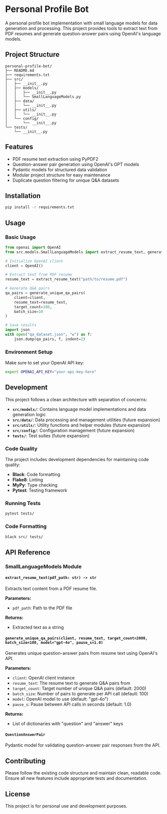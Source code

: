 # Personal Profile Bot

A personal profile bot implementation with small language models for data generation and processing. This project provides tools to extract text from PDF resumes and generate question-answer pairs using OpenAI's language models.

## Project Structure

```
personal-profile-bot/
├── README.md
├── requirements.txt
├── src/
│   ├── __init__.py
│   ├── models/
│   │   ├── __init__.py
│   │   └── SmallLanguageModels.py
│   ├── data/
│   │   └── __init__.py
│   ├── utils/
│   │   └── __init__.py
│   └── config/
│       └── __init__.py
└── tests/
    └── __init__.py
```

## Features

- PDF resume text extraction using PyPDF2
- Question-answer pair generation using OpenAI's GPT models
- Pydantic models for structured data validation
- Modular project structure for easy maintenance
- Duplicate question filtering for unique Q&A datasets

## Installation

```bash
pip install -r requirements.txt
```

## Usage

### Basic Usage

```python
from openai import OpenAI
from src.models.SmallLanguageModels import extract_resume_text, generate_unique_qa_pairs

# Initialize OpenAI client
client = OpenAI()

# Extract text from PDF resume
resume_text = extract_resume_text("path/to/resume.pdf")

# Generate Q&A pairs
qa_pairs = generate_unique_qa_pairs(
    client=client,
    resume_text=resume_text,
    target_count=100,
    batch_size=10
)

# Save results
import json
with open("qa_dataset.json", "w") as f:
    json.dump(qa_pairs, f, indent=2)
```

### Environment Setup

Make sure to set your OpenAI API key:

```bash
export OPENAI_API_KEY="your-api-key-here"
```

## Development

This project follows a clean architecture with separation of concerns:

- **`src/models/`**: Contains language model implementations and data generation logic
- **`src/data/`**: Data processing and management utilities (future expansion)
- **`src/utils/`**: Utility functions and helper modules (future expansion)
- **`src/config/`**: Configuration management (future expansion)
- **`tests/`**: Test suites (future expansion)

### Code Quality

The project includes development dependencies for maintaining code quality:

- **Black**: Code formatting
- **Flake8**: Linting
- **MyPy**: Type checking
- **Pytest**: Testing framework

### Running Tests

```bash
pytest tests/
```

### Code Formatting

```bash
black src/ tests/
```

## API Reference

### SmallLanguageModels Module

#### `extract_resume_text(pdf_path: str) -> str`

Extracts text content from a PDF resume file.

**Parameters:**
- `pdf_path`: Path to the PDF file

**Returns:**
- Extracted text as a string

#### `generate_unique_qa_pairs(client, resume_text, target_count=2000, batch_size=100, model="gpt-4o", pause_s=1.0)`

Generates unique question-answer pairs from resume text using OpenAI's API.

**Parameters:**
- `client`: OpenAI client instance
- `resume_text`: The resume text to generate Q&A pairs from
- `target_count`: Target number of unique Q&A pairs (default: 2000)
- `batch_size`: Number of pairs to generate per API call (default: 100)
- `model`: OpenAI model to use (default: "gpt-4o")
- `pause_s`: Pause between API calls in seconds (default: 1.0)

**Returns:**
- List of dictionaries with "question" and "answer" keys

#### `QuestionAnswerPair`

Pydantic model for validating question-answer pair responses from the API.

## Contributing

Please follow the existing code structure and maintain clean, readable code. Ensure all new features include appropriate tests and documentation.

## License

This project is for personal use and development purposes.
